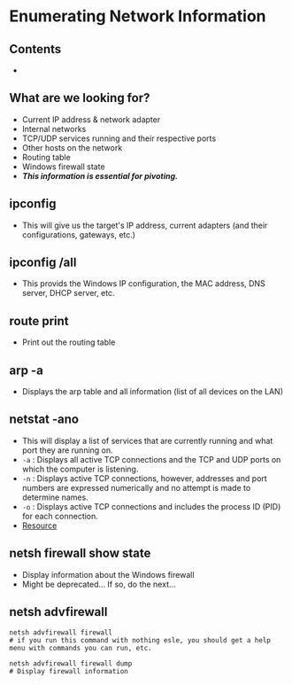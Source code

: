 # Enumerating Network Information

## Contents
- []()

## What are we looking for?
- Current IP address & network adapter
- Internal networks
- TCP/UDP services running and their respective ports
- Other hosts on the network
- Routing table
- Windows firewall state
- **_This information is essential for pivoting._**

## ipconfig
- This will give us the target's IP address, current adapters (and their configurations, gateways, etc.)

## ipconfig /all
- This provids the Windows IP configuration, the MAC address, DNS server, DHCP server, etc.

## route print
- Print out the routing table

## arp -a
- Displays the arp table and all information (list of all devices on the LAN)

## netstat -ano
- This will display a list of services that are currently running and what port they are running on.
- `-a` : Displays all active TCP connections and the TCP and UDP ports on which the computer is listening.
- `-n` : Displays active TCP connections, however, addresses and port numbers are expressed numerically and no attempt is made to determine names.
- `-o` : Displays active TCP connections and includes the process ID (PID) for each connection.
- [Resource](https://learn.microsoft.com/en-us/windows-server/administration/windows-commands/netstat)

## netsh firewall show state
- Display information about the Windows firewall
- Might be deprecated... If so, do the next...

## netsh advfirewall
```
netsh advfirewall firewall
# if you run this command with nothing esle, you should get a help menu with commands you can run, etc.

netsh advfirewall firewall dump
# Display firewall information
```
